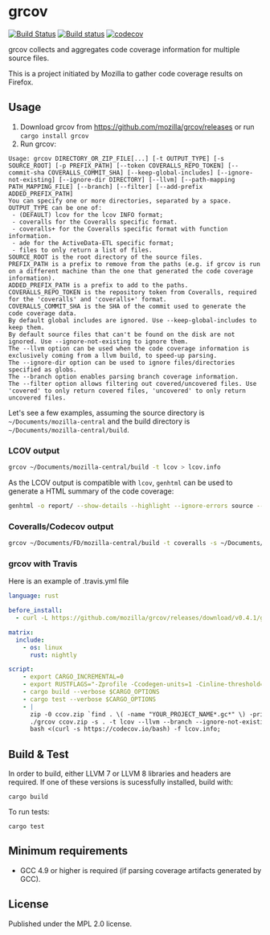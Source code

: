 # grcov

[![Build Status](https://travis-ci.org/mozilla/grcov.svg?branch=master)](https://travis-ci.org/mozilla/grcov)
[![Build status](https://ci.appveyor.com/api/projects/status/1957u00h26alxey2/branch/master?svg=true)](https://ci.appveyor.com/project/marco-c/grcov)
[![codecov](https://codecov.io/gh/mozilla/grcov/branch/master/graph/badge.svg)](https://codecov.io/gh/mozilla/grcov)

grcov collects and aggregates code coverage information for multiple source files.

This is a project initiated by Mozilla to gather code coverage results on Firefox.

## Usage

1. Download grcov from https://github.com/mozilla/grcov/releases or run ```cargo install grcov```
2. Run grcov:

```
Usage: grcov DIRECTORY_OR_ZIP_FILE[...] [-t OUTPUT_TYPE] [-s SOURCE_ROOT] [-p PREFIX_PATH] [--token COVERALLS_REPO_TOKEN] [--commit-sha COVERALLS_COMMIT_SHA] [--keep-global-includes] [--ignore-not-existing] [--ignore-dir DIRECTORY] [--llvm] [--path-mapping PATH_MAPPING_FILE] [--branch] [--filter] [--add-prefix ADDED_PREFIX_PATH]
You can specify one or more directories, separated by a space.
OUTPUT_TYPE can be one of:
 - (DEFAULT) lcov for the lcov INFO format;
 - coveralls for the Coveralls specific format.
 - coveralls+ for the Coveralls specific format with function information.
 - ade for the ActiveData-ETL specific format;
 - files to only return a list of files.
SOURCE_ROOT is the root directory of the source files.
PREFIX_PATH is a prefix to remove from the paths (e.g. if grcov is run on a different machine than the one that generated the code coverage information).
ADDED_PREFIX_PATH is a prefix to add to the paths.
COVERALLS_REPO_TOKEN is the repository token from Coveralls, required for the 'coveralls' and 'coveralls+' format.
COVERALLS_COMMIT_SHA is the SHA of the commit used to generate the code coverage data.
By default global includes are ignored. Use --keep-global-includes to keep them.
By default source files that can't be found on the disk are not ignored. Use --ignore-not-existing to ignore them.
The --llvm option can be used when the code coverage information is exclusively coming from a llvm build, to speed-up parsing.
The --ignore-dir option can be used to ignore files/directories specified as globs.
The --branch option enables parsing branch coverage information.
The --filter option allows filtering out covered/uncovered files. Use 'covered' to only return covered files, 'uncovered' to only return uncovered files.
```

Let's see a few examples, assuming the source directory is `~/Documents/mozilla-central` and the build directory is `~/Documents/mozilla-central/build`.

### LCOV output

```sh
grcov ~/Documents/mozilla-central/build -t lcov > lcov.info
```

As the LCOV output is compatible with `lcov`, `genhtml` can be used to generate a HTML summary of the code coverage:
```sh
genhtml -o report/ --show-details --highlight --ignore-errors source --legend lcov.info
```

### Coveralls/Codecov output

```sh
grcov ~/Documents/FD/mozilla-central/build -t coveralls -s ~/Documents/FD/mozilla-central --token YOUR_COVERALLS_TOKEN > coveralls.json
```

### grcov with Travis

Here is an example of .travis.yml file
```YAML
language: rust

before_install:
  - curl -L https://github.com/mozilla/grcov/releases/download/v0.4.1/grcov-linux-x86_64.tar.bz2 | tar jxf -

matrix:
  include:
    - os: linux
      rust: nightly

script:
    - export CARGO_INCREMENTAL=0
    - export RUSTFLAGS="-Zprofile -Ccodegen-units=1 -Cinline-threshold=0 -Clink-dead-code -Coverflow-checks=off -Zno-landing-pads"
    - cargo build --verbose $CARGO_OPTIONS
    - cargo test --verbose $CARGO_OPTIONS
    - |
      zip -0 ccov.zip `find . \( -name "YOUR_PROJECT_NAME*.gc*" \) -print`;
      ./grcov ccov.zip -s . -t lcov --llvm --branch --ignore-not-existing --ignore-dir "/*" -o lcov.info;
      bash <(curl -s https://codecov.io/bash) -f lcov.info;
```

## Build & Test

In order to build, either LLVM 7 or LLVM 8 libraries and headers are required. If one of these versions is sucessfully installed, build with:

```
cargo build
```

To run tests:
```
cargo test
```

## Minimum requirements

- GCC 4.9 or higher is required (if parsing coverage artifacts generated by GCC).

## License

Published under the MPL 2.0 license.

